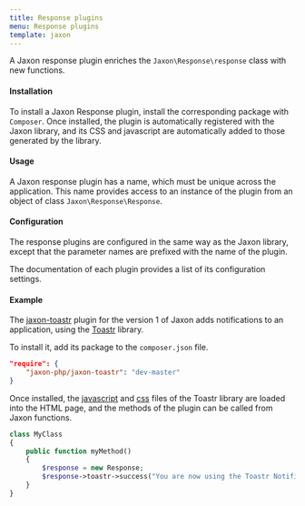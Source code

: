 ```yaml
---
title: Response plugins
menu: Response plugins
template: jaxon
---
```


A Jaxon response plugin enriches the `Jaxon\Response\response` class with new functions.

#### Installation

To install a Jaxon Response plugin, install the corresponding package with `Composer`.
Once installed, the plugin is automatically registered with the Jaxon library, and its CSS and javascript are automatically added to those generated by the library.

#### Usage 

A Jaxon response plugin has a name, which must be unique across the application.
This name provides access to an instance of the plugin from an object of class `Jaxon\Response\Response`.

#### Configuration

The response plugins are configured in the same way as the Jaxon library, except that the parameter names are prefixed with the name of the plugin.

The documentation of each plugin provides a list of its configuration settings.

#### Example

The [jaxon-toastr](https://github.com/jaxon-php/jaxon-toastr) plugin for the version 1 of Jaxon adds notifications to an application, using the [Toastr](https://github.com/CodeSeven/toastr) library.

To install it, add its package to the `composer.json` file.
```json
"require": {
    "jaxon-php/jaxon-toastr": "dev-master"
}
```

Once installed, the [javascript](https://cdnjs.cloudflare.com/ajax/libs/toastr.js/latest/js/toastr.min.js) and [css](https://cdnjs.cloudflare.com/ajax/libs/toastr.js/latest/css/toastr.min.css) files of the Toastr library are loaded into the HTML page, and the methods of the plugin can be called from Jaxon functions. 

```php
class MyClass
{
    public function myMethod()
    {
        $response = new Response;
        $response->toastr->success("You are now using the Toastr Notification plugin!!");
    }
}
```
